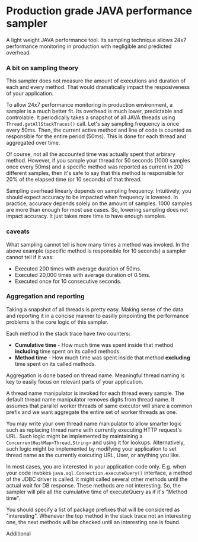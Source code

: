 # Production grade JAVA performance sampler
A light weight JAVA performance tool. Its sampling technique allows 24x7 performance monitoring in production with negligible and predicted overhead.

### A bit on sampling theory
This sampler does not measure the amount of executions and duration of each and every method. That would dramatically impact the resposiveness of your application. 

To allow 24x7 performance monitoring in production environment, a sampler is a much better fit. Its overhead is much lower, predictable and controlable.
It periodically takes a snapshot of all JAVA threads using `Thread.getAllStackTraces()` call. Let's say sampling frequency is once every 50ms. Then, the current active method and line of code is counted as responsible for the entire period (50ms). This is done for each thread and aggregated over time.

Of course, not all the accounted time was actually spent that arbirary method. However, if you sample your thread for 50 seconds (1000 samples once every 50ms) and a specific method was reported as current in 200 different samples, then it's safe to say that this method is responsible for 20% of the elapsed time (or 10 seconds) of that thread.

Sampling overhead linearly depends on sampling frequency. Intuitively, you should expect accuracy to be impacted when frequency is lowered. In practice, accuracy depends solely on the amount of samples. 1000 samples are more than enough for most use cases. So, lowering sampling does not impact accuracy. It just takes more time to have enough samples.

### caveats
What sampling cannot tell is how many times a method was invoked. In the above example (specific method is responsible for 10 seconds) a sampler cannot tell if it was: 
- Executed 200 times with average duration of 50ms.
- Executed 20,000 times with average duration of 0.5ms.
- Executed once for 10 consecutive seconds.

### Aggregation and reporting
Taking a snapshot of all threads is pretty easy. Making sense of the data and reporting it in a concise manner to easilly pinpointing the performance problems is the core logic of this sampler.

Each method in the stack trace have two counters:
- **Cumulative time** - How much time was spent inside that method **including** time spent on its called methods.
- **Method time** - How much time was spent inside that method **excluding** time spent on its called methods.

Aggregation is done based on thread name. Meaningful thread naming is key to easily focus on relevant parts of your application.

A thread name manipulator is invoked for each thread every sample. The default thread name manipulator removes digits from thread name. It assumes that parallel worker threads of same executor will share a common prefix and we want aggregate the entire set of worker threads as one.

You may write your own thread name manipulator to allow smarter logic such as replacing thread name with currently executing HTTP request's URL. Such logic might be implemented by maintaining a `ConcurrentHashMap<Thread,String>` and using it for lookups. Alternatively, such logic might be implemented by modifying your application to set thread name as the currently executing URL, User, or anything you like.

In most cases, you are interested in your application code only. E.g. when your code invokes `java.sql.Connection.executeQuery()` interface, a method of the JDBC driver is called. it might called several other methods until the actual wait for DB response. These methods are not interesting. So, the sampler will pile all the cumulative time of executeQuery as if it's "Method time".

You should specify a list of package prefixes that will be considered as "interesting". Whenever the top method in the stack trace not an interesting one, the next methods will be checked until an interesting one is found. 

Additional 
